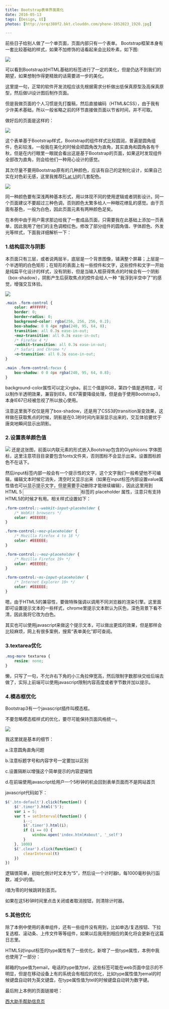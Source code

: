 ```yaml
---
title: Bootstrap表单界面美化
date: 2016-05-13
tags: [Design, UI]
photos: [http://orqz380f2.bkt.clouddn.com/phone-1052023_1920.jpg]

---
```

前些日子给别人做了一个单页面，页面内部只有一个表单。
Bootstrap框架本身有一套比较基础的样式，如果不加修饰的话看起来会比较朴素，如下图:

![](http://orqz380f2.bkt.clouddn.com/%E6%90%9C%E7%8B%97%E6%88%AA%E5%9B%BE16%E5%B9%B405%E6%9C%8813%E6%97%A52115_7.png)

可以看到Bootstrap对HTML基础的标签进行了一定的美化，但是仍达不到我们的期望，如果想制作得更精致的话需要进一步的美化。

这里提一句，正常的软件开发流程应该先根据需求分析做出低保真原型及高保真原型，然后做UI设计图后制作页面。

但是我做页面的个人习惯是先打腹稿，然后直接编码（HTML&CSS），由于我有少许美术基础，所以一般省略之前的环节直接做页面以节省时间，并不可取。

做好后的页面是这样的：

![](http://orqz380f2.bkt.clouddn.com/%E6%90%9C%E7%8B%97%E6%88%AA%E5%9B%BE16%E5%B9%B405%E6%9C%8813%E6%97%A52102_5.png)

这个表单基于Bootstrap样式，Bootstrap的组件样式比较圆润，普遍是圆角组件，色彩较浅，一般我在美化的时候会把圆角改为直角，其实直角和圆角各有千秋，但是在内行眼里一眼就会看出这是基于Bootstrap的页面，如果这时发现组件全部改为直角，则会给他们一种用心设计的感觉。

其次尽量不要用Bootstrap原有的几种颜色，应该有自己的定制化设计，如果自己实在对色彩无感，这里我推荐[FLat UI](http://www.bootcss.com/p/flat-ui/)的几套配色。

![](http://orqz380f2.bkt.clouddn.com/%E6%90%9C%E7%8B%97%E6%88%AA%E5%9B%BE16%E5%B9%B405%E6%9C%8813%E6%97%A52143_8.png)

同一种颜色要有深浅两种基本形式，用以体现不同的使用逻辑或者阴影设计。同一个页面建议不要超过三种色调，否则颜色太繁多给人一种眼花缭乱的感觉。由于页面有基色，一般为白色，因此页面元素有两种颜色足矣。

在本例中由于用户需求那边给我了一套成品页面，只需要我在此基础上添加一页表单，因此我用了他们的主色调橙红色。修改了部分组件的圆角值、字体颜色、外发光等样式，下面我详细解析一下：

### 1.结构层次与阴影

本页面只有三层，或者说两层半，底层是一个背景图像，铺满整个屏幕；上层是一个半透明的白色矩形；在矩形的表面上有一些控件和文字，这些控件和文字一开始是纯扁平化设计的样式，没有阴影，但是当输入框获得焦点的时候会有一个阴影（box-shadow），阴影产生后获取焦点的控件会给人一种 “我浮到半空中了”的感觉，增强交互体验。

![](http://orqz380f2.bkt.clouddn.com/%E6%90%9C%E7%8B%97%E6%88%AA%E5%9B%BE16%E5%B9%B405%E6%9C%8813%E6%97%A52153_9.png)

``` css
.main .form-control {
    color: #FFFFFF;
    border: 0;
    border-radius: 0;
    background-color: rgba(256, 256, 256, 0.2);
    box-shadow: 0 0 4px rgba(240, 95, 64, 0);
    transition: all 0.3s ease-in-out;
    -moz-transition: all 0.3s ease-in-out;
    /* Firefox 4 */
    -webkit-transition: all 0.3s ease-in-out;
    /* Safari and Chrome */
    -o-transition: all 0.3s ease-in-out;
}

.main .form-control:focus {
    box-shadow: 0 0 4px rgba(240, 95, 64, 0.8);
}
```

background-color属性可以定义rgba，前三个值是RGB，第四个值是透明度，可以制作半透明效果，兼容到IE8，IE67需要降级处理，但是由于使用Bootstrap3，本身IE67已经被忽视了所以放心使用。

注意这里我不仅仅是用了box-shadow，还是用了CSS3的transition渐变效果，这样做在获取焦点的时候，阴影是在0.3秒时间内渐渐显示出来的，交互体验要优于唐突地瞬间显示出阴影。

### 2.设置表单颜色值
![](http://orqz380f2.bkt.clouddn.com/%E6%90%9C%E7%8B%97%E6%88%AA%E5%9B%BE16%E5%B9%B405%E6%9C%8813%E6%97%A52153_9.png)
还是这张图，前面以内联元素的形式嵌入Bootstrap包含的Glyphicons 字体图标，这里注意项目目录要包含fonts文件夹，否则图标不会显示出来。设置图标颜色不在话下。

然后input标签内部一般会有一个提示性的文字，这个文字我们一般希望他不可编辑，编辑文本时候它消失，清空时又显示出来（如果在input标签内部设置value属性值也可以显示提示文字，但是需要手动删除才能继续编辑），因此这里用到HTML 5 <input>标签的 placeholder 属性，注意只有支持HTML5的时候才有用。相关样式设置如下：

``` css
.form-control::-webkit-input-placeholder {
    /* WebKit browsers */
    color: #EEEEEE;
}

.form-control:-moz-placeholder {
    /* Mozilla Firefox 4 to 18 */
    color: #EEEEEE;
}

.form-control::-moz-placeholder {
    /* Mozilla Firefox 19+ */
    color: #EEEEEE;
}

.form-control:-ms-input-placeholder {
    /* Internet Explorer 10+ */
    color: #EEEEEE;
}
```

嗯，由于HTML5的兼容性，要做特殊强调以调用不同浏览器的渲染引擎。这里面即可设置提示文本的一些样式，chrome里提示文本默认为灰色，深色背景下看不清，因此我将它改为白色。

其实也可以使用javascript来做这个提示文本，可以做出更炫的效果，但是那样会比较麻烦，网上有很多案例，搜索“表单美化”即可查阅。

### 3.textarea优化

``` css
.msg-more textarea {
    resize: none;
}
```

懒，只写了一句，不允许右下角的小三角拉伸宽高，然后限制字数那块交给后端去做了，实际上前端可以使用javascript限制内容高度或者字节数并加以提示。

### 4.模态框优化

Bootstrap3有一个javascript插件叫模态框。

不要忽略模态框样式的优化，要尽可能保持页面风格统一。

![](http://orqz380f2.bkt.clouddn.com/QQ%E6%88%AA%E5%9B%BE20160513221925.jpg)

我这里就是基本的细节：

a.注意圆角直角问题

b.注意标题字号和内容字号一定要加以区别

c.设置隔断以增强这个简单提示的内容逻辑性

d.在前端使用javascript给用户一个5秒钟的机会回到表单页面而不是网站首页

javascript代码如下：

``` javascript
$('.btn-default').click(function() {
    $('.timer').html('5');
    var i = 5;
    var t = setInterval(function() {
        i--;
        $('.timer').html(i);
        if (i == 0) {
            window.open('index.html#about', '_self')
        }
    }, 1000)
    $('.clear').click(function() {
        clearInterval(t)
    })
})
```
逻辑很简单，初始化倒计时文本为“5”，然后设一个计时器t，每1000毫秒执行函数，减少i的值。

i值为零的时候跳转到首页。

如果在这5秒钟时间里点击关闭或者取消按钮，则清除计时器。

### 5.其他优化

除了本例中使用的表单组件，还有一些组件没有用到，比如单选/复选按钮、下拉复选框、滚动条、上传文件等等组件，如果以后我用到相应的美化将会更新在这篇日志里。

HTML5对input标签的type属性有了一些优化，新增了一些type属性，本例中我也使用了一部分：

邮箱的type值为email，电话的type值为tel，这些标签可能在web页面中显示的不明显，但是在移动设备上有的系统会有相应的优化，比如type属性值为emal的时候键盘自动转为英文键盘，在type属性值为tel的时候键盘自动转为数字键。

最后附上本例的页面链接吧：

[西大助手帮助信息页]()
